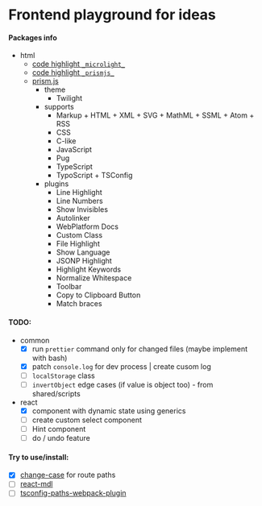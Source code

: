 # Frontend playground for ideas

#### Packages info

- html
  - [code highlight `_microlight_`](https://asvd.github.io/microlight/)
  - [code highlight `_prismjs_`](https://prismjs.com/index.html)
  - [prism.js](https://prismjs.com/download.html#themes=prism-twilight&languages=markup+css+clike+javascript+pug+typescript+typoscript&plugins=line-highlight+line-numbers+show-language+highlight-keywords+normalize-whitespace+toolbar+copy-to-clipboard+match-braces)
    - theme
      - Twilight
    - supports
      - Markup + HTML + XML + SVG + MathML + SSML + Atom + RSS
      - CSS
      - C-like
      - JavaScript
      - Pug
      - TypeScript
      - TypoScript + TSConfig
    - plugins
      - Line Highlight
      - Line Numbers
      - Show Invisibles
      - Autolinker
      - WebPlatform Docs
      - Custom Class
      - File Highlight
      - Show Language
      - JSONP Highlight
      - Highlight Keywords
      - Normalize Whitespace
      - Toolbar
      - Copy to Clipboard Button
      - Match braces

#### TODO:

- common
  - [x] run `prettier` command only for changed files (maybe implement with bash)
  - [x] patch `console.log` for dev process | create cusom log
  - [ ] `localStorage` class
  - [ ] `invertObject` edge cases (if value is object too) - from shared/scripts
- react
  - [x] component with dynamic state using generics
  - [ ] create custom select component
  - [ ] Hint component
  - [ ] do / undo feature

#### Try to use/install:

- [x] [change-case](https://github.com/blakeembrey/change-case) for route paths
- [ ] [react-mdl](https://github.com/tleunen/react-mdl)
- [ ] [tsconfig-paths-webpack-plugin](https://github.com/dividab/tsconfig-paths-webpack-plugin)
